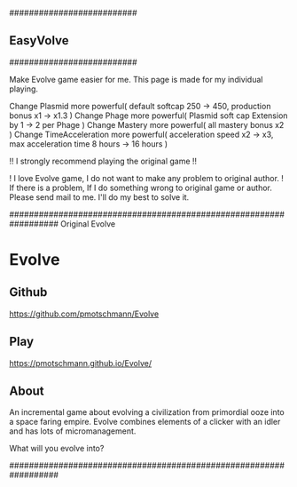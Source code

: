 ##########################
## EasyVolve
##########################

Make Evolve game easier for me.
This page is made for my individual playing.

Change Plasmid more powerful( default softcap 250 -> 450, production bonus x1 -> x1.3 )
Change Phage more powerful( Plasmid soft cap Extension by 1 -> 2 per Phage )
Change Mastery more powerful( all mastery bonus x2 )
Change TimeAcceleration more powerful( acceleration speed x2 -> x3, max acceleration time 8 hours -> 16 hours )

!! I strongly recommend playing the original game !!


! I love Evolve game, I do not want to make any problem to original author.
! If there is a problem, If I do something wrong to original game or author. Please send mail to me. I'll do my best to solve it.


##################################################################
Original Evolve


# Evolve

## Github
https://github.com/pmotschmann/Evolve

## Play

https://pmotschmann.github.io/Evolve/

## About

An incremental game about evolving a civilization from primordial ooze into a space faring empire.
Evolve combines elements of a clicker with an idler and has lots of micromanagement.

What will you evolve into?

##################################################################
